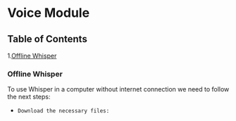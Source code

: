 # Voice Module

## Table of Contents
1.[Offline Whisper](#offline-whisper)

<a name="offline-whisper"></a>
### Offline Whisper

To use Whisper in a computer without internet connection we need to follow the next steps:

- ```Download the necessary files:```